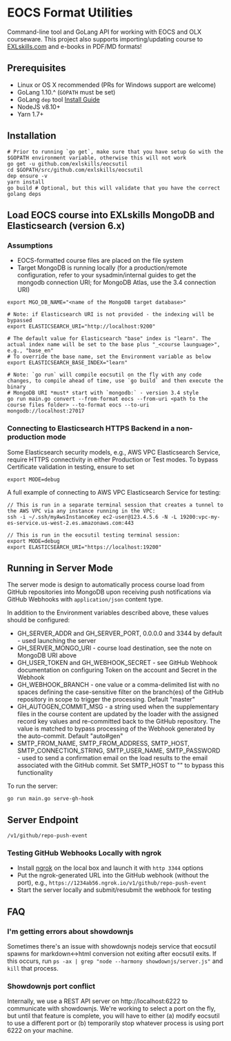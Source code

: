 # EOCS Format Utilities

Command-line tool and GoLang API for working with EOCS and OLX courseware. This project also supports importing/updating course to [EXLskills.com](https://exlskills.com/) and e-books in PDF/MD formats!

## Prerequisites

+ Linux or OS X recommended (PRs for Windows support are welcome)
+ GoLang 1.10.^  (`GOPATH` must be set)
+ GoLang `dep` tool [Install Guide](https://github.com/golang/dep#setup)
+ NodeJS v8.10+
+ Yarn 1.7+

## Installation

```
# Prior to running `go get`, make sure that you have setup Go with the $GOPATH environment variable, otherwise this will not work
go get -u github.com/exlskills/eocsutil
cd $GOPATH/src/github.com/exlskills/eocsutil
dep ensure -v
yarn install
go build # Optional, but this will validate that you have the correct golang deps
```

## Load EOCS course into EXLskills MongoDB and Elasticsearch (version 6.x)

### Assumptions

+ EOCS-formatted course files are placed on the file system  
+ Target MongoDB is running locally (for a production/remote configuration, refer to your sysadmin/internal guides to get the mongodb connection URI; for MongoDB Atlas, use the 3.4 connection URI)

```
export MGO_DB_NAME="<name of the MongoDB target database>"

# Note: if Elasticsearch URI is not provided - the indexing will be bypassed
export ELASTICSEARCH_URI="http://localhost:9200"

# The default value for Elasticsearch "base" index is "learn". The actual index name will be set to the base plus "_<course launguage>", e.g., "base_en"
# To override the base name, set the Environment variable as below 
export ELASTICSEARCH_BASE_INDEX="learn"
 
# Note: `go run` will compile eocsutil on the fly with any code changes, to compile ahead of time, use `go build` and then execute the binary
# MongoDB URI *must* start with `mongodb:` - version 3.4 style
go run main.go convert --from-format eocs --from-uri <path to the course files folder> --to-format eocs --to-uri mongodb://localhost:27017
```

### Connecting to Elasticsearch HTTPS Backend in a non-production mode 

Some Elasticsearch security models, e.g., AWS VPC Elasticsearch Service, require HTTPS connectivity in either Production or Test modes. To bypass Certificate validation in testing, ensure to set
```
export MODE=debug
```

A full example of connecting to AWS VPC Elasticsearch Service for testing:
```
// This is run in a separate terminal session that creates a tunnel to the AWS VPC via any instance running in the VPC:
ssh -i ~/.ssh/myAwsInstanceKey ec2-user@123.4.5.6 -N -L 19200:vpc-my-es-service.us-west-2.es.amazonaws.com:443

// This is run in the eocsutil testing terminal session: 
export MODE=debug
export ELASTICSEARCH_URI="https://localhost:19200"
```
  
## Running in Server Mode

The server mode is design to automatically process course load from GitHub repositories into MongoDB upon receiving push notifications via GitHub Webhooks with `application/json` content type.    

In addition to the Environment variables described above, these values should be configured:

- GH_SERVER_ADDR and GH_SERVER_PORT, 0.0.0.0 and 3344 by default - used launching the server
- GH_SERVER_MONGO_URI - course load destination, see the note on MongoDB URI above
- GH_USER_TOKEN and GH_WEBHOOK_SECRET - see GitHub Webhook documentation on configuring Token on the account and Secret in the Webhook
- GH_WEBHOOK_BRANCH - one value or a comma-delimited list with no spaces defining the case-sensitive filter on the branch(es) of the GitHub repository in scope to trigger the processing. Default "master"
- GH_AUTOGEN_COMMIT_MSG - a string used when the supplementary files in the course content are updated by the loader with the assigned record key values and re-committed back to the GitHub repository. The value is matched to bypass processing of the Webhook generated by the auto-commit. Default "auto#gen"     
- SMTP_FROM_NAME, SMTP_FROM_ADDRESS, SMTP_HOST, SMTP_CONNECTION_STRING, SMTP_USER_NAME, SMTP_PASSWORD - used to send a confirmation email on the load results to the email associated with the GitHub commit. Set SMTP_HOST to "" to bypass this functionality 
 
To run the server: 

```
go run main.go serve-gh-hook 
``` 

## Server Endpoint

`/v1/github/repo-push-event`

### Testing GitHub Webhooks Locally with ngrok

- Install [ngrok](https://ngrok.com) on the local box and launch it with `http 3344` options
- Put the ngrok-generated URL into the GitHub webhook (without the port), e.g., `https://1234ab56.ngrok.io/v1/github/repo-push-event`
- Start the server locally and submit/resubmit the webhook for testing 


## FAQ

### I'm getting errors about showdownjs

Sometimes there's an issue with showdownjs nodejs service that eocsutil spawns for markdown<->html conversion not exiting after eocsutil exits. If this occurs, run `ps -ax | grep "node --harmony showdownjs/server.js"` and `kill` that process.

### Showdownjs port conflict

Internally, we use a REST API server on http://localhost:6222 to communicate with showdownjs. We're working to select a port on the fly, but until that feature is complete, you will have to either (a) modify eocsutil to use a different port or (b) temporarily stop whatever process is using port 6222 on your machine.


